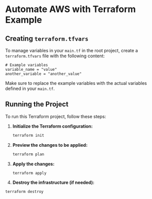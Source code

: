 # Automate AWS with Terraform Example

## Creating `terraform.tfvars`

To manage variables in your `main.tf` in the root project, create a `terraform.tfvars` file with the following content:

```hcl
# Example variables
variable_name = "value"
another_variable = "another_value"
```

Make sure to replace the example variables with the actual variables defined in your `main.tf`.

## Running the Project

To run this Terraform project, follow these steps:

1. **Initialize the Terraform configuration:**

    ```sh
    terraform init
    ```

2. **Preview the changes to be applied:**

    ```sh
    terraform plan
    ```

3. **Apply the changes:**

    ```sh
    terraform apply
    ```

4. **Destroy the infrastructure (if needed):**

```sh
terraform destroy
```
